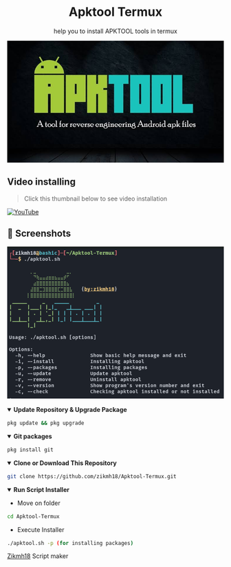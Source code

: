 <h1 align="center">Apktool Termux</h1>
<p align="center">help you to install APKTOOL tools in termux</p>

![logo](https://raw.githubusercontent.com/zikmh18/Apktool-Termux/refs/heads/main/images/logoapktool.jpeg)

## Video installing
> Click this thumbnail below to see video installation

[![YouTube](https://i.ytimg.com/vi/jl54d6OJXyk/mqdefault.jpg)](https://youtu.be/jl54d6OJXyk?si=UY-NKMaxUv1GoQun)



## :camera_flash: Screenshots
![screenshot](https://raw.githubusercontent.com/zikmh18/Apktool-Termux/refs/heads/main/images/ss.png)


  <details open>
  <summary><strong>Update Repository & Upgrade Package</strong></summary>

```bash
pkg update && pkg upgrade
```

  </details>

  <details open>
  <summary><strong>Git packages</strong></summary>

```bash
pkg install git
```

  </details>

  <details open>
  <summary><strong>Clone or Download This Repository</strong></summary>

```bash
git clone https://github.com/zikmh18/Apktool-Termux.git
```
  </details>

  <details open>
  <summary><strong>Run Script Installer</strong></summary>

- Move on folder
```bash
cd Apktool-Termux
```
- Execute Installer
```bash
./apktool.sh -p (for installing packages)
```
  </details>

[Zikmh18](https://github.com/zikmh18) Script maker
